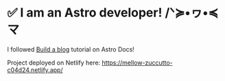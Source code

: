 # ✅️ I am an Astro developer! /ᐠ≽•ヮ•≼マ

I followed [Build a blog](https://docs.astro.build/en/tutorial) tutorial on Astro Docs!

Project deployed on Netlify here: https://mellow-zuccutto-c04d24.netlify.app/
